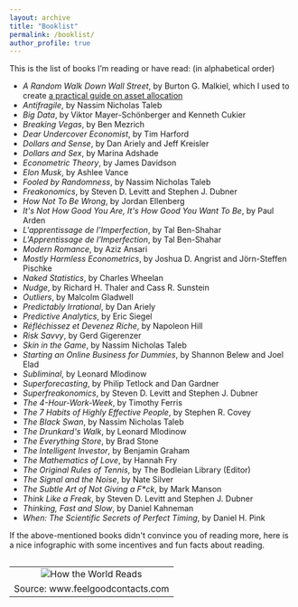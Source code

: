 ```yaml
---
layout: archive
title: "Booklist"
permalink: /booklist/
author_profile: true
---
```

 
 This is the list of books I’m reading or have read: (in alphabetical order)
 
 <ul>
 <li><i>A Random Walk Down Wall Street</i>, by Burton G. Malkiel, which I used to create <a href="https://antoinesoetewey.shinyapps.io/optimal_asset_allocation_shiny_app/" target="_blank">a practical guide on asset allocation</a></li>
 <li><i>Antifragile</i>, by Nassim Nicholas Taleb</li>
 <li><i>Big Data</i>, by Viktor Mayer-Schönberger and Kenneth Cukier</li>
 <li><i>Breaking Vegas</i>, by Ben Mezrich</li>
 <li><i>Dear Undercover Economist</i>, by Tim Harford</li>
 <li><i>Dollars and Sense</i>, by Dan Ariely and Jeff Kreisler</li>
 <li><i>Dollars and Sex</i>, by Marina Adshade</li>
 <li><i>Econometric Theory</i>, by James Davidson</li>
 <li><i>Elon Musk</i>, by Ashlee Vance</li>
 <li><i>Fooled by Randomness</i>, by Nassim Nicholas Taleb</li>
<li><i>Freakonomics</i>, by Steven D. Levitt and Stephen J. Dubner</li>
<li><i>How Not To Be Wrong</i>, by Jordan Ellenberg</li>
<li><i>It's Not How Good You Are, It's How Good You Want To Be</i>, by Paul Arden</li>
<li><i>L'apprentissage de l'Imperfection</i>, by Tal Ben-Shahar</li>
<li><i>L'Apprentissage de l'Imperfection</i>, by Tal Ben-Shahar</li>
<li><i>Modern Romance</i>, by Aziz Ansari</li>
<li><i>Mostly Harmless Econometrics</i>, by Joshua D. Angrist and Jörn-Steffen Pischke</li>
<li><i>Naked Statistics</i>, by Charles Wheelan</li>
 <li><i>Nudge</i>, by Richard H. Thaler and Cass R. Sunstein</li>
 <li><i>Outliers</i>, by Malcolm Gladwell</li>
 <li><i>Predictably Irrational</i>, by Dan Ariely</li>
 <li><i>Predictive Analytics</i>, by Eric Siegel</li>
 <li><i>Réfléchissez et Devenez Riche</i>, by Napoleon Hill</li>
 <li><i>Risk Savvy</i>, by Gerd Gigerenzer</li>
 <li><i>Skin in the Game</i>, by Nassim Nicholas Taleb</li>
 <li><i>Starting an Online Business for Dummies</i>, by Shannon Belew and Joel Elad</li>
 <li><i>Subliminal</i>, by Leonard Mlodinow</li>
 <li><i>Superforecasting</i>, by Philip Tetlock and Dan Gardner</li>
 <li><i>Superfreakonomics</i>, by Steven D. Levitt and Stephen J. Dubner</li>
 <li><i>The 4-Hour-Work-Week</i>, by Timothy Ferris</li>
 <li><i>The 7 Habits of Highly Effective People</i>, by Stephen R. Covey</li>
 <li><i>The Black Swan</i>, by Nassim Nicholas Taleb</li>
 <li><i>The Drunkard's Walk</i>, by Leonard Mlodinow</li>
 <li><i>The Everything Store</i>, by Brad Stone</li>
 <li><i>The Intelligent Investor</i>, by Benjamin Graham</li>
 <li><i>The Mathematics of Love</i>, by Hannah Fry</li>
 <li><i>The Original Rules of Tennis</i>, by The Bodleian Library (Editor)</li>
 <li><i>The Signal and the Noise</i>, by Nate Silver</li>
 <li><i>The Subtle Art of Not Giving a F*ck</i>, by Mark Manson</li>
 <li><i>Think Like a Freak</i>, by Steven D. Levitt and Stephen J. Dubner</li>
 <li><i>Thinking, Fast and Slow</i>, by Daniel Kahneman</li>
 <li><i>When: The Scientific Secrets of Perfect Timing</i>, by Daniel H. Pink</li>
 </ul>
 
 If the above-mentioned books didn't convince you of reading more, here is a nice infographic with some incentives and fun facts about reading.
 
 <table cellpadding="0" cellspacing="0" class="tr-caption-container" style="float: left; margin-right: 1em; text-align: center;"><tbody>
 <tr><td style="text-align: center;"><img alt="How the World Reads" border="0" src="https://feelgoodcontacts.com/blog/blogimages/read1592016.jpg" title="How the World Reads" /></td></tr>
 <tr><td class="tr-caption" style="text-align: center;">Source: www.feelgoodcontacts.com</td></tr>
 </tbody></table>
